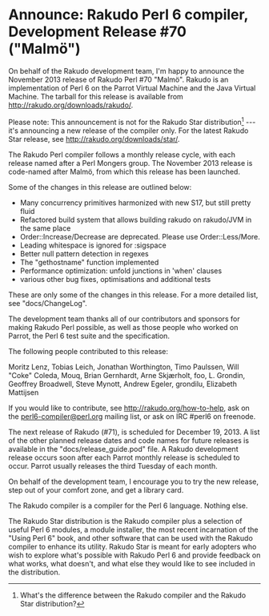 # Announce: Rakudo Perl 6 compiler, Development Release #70 ("Malmö")

On behalf of the Rakudo development team, I'm happy to announce the
November 2013 release of Rakudo Perl #70 "Malmö". Rakudo is an
implementation of Perl 6 on the Parrot Virtual Machine and the Java Virtual
Machine. The tarball for this release is available from
<http://rakudo.org/downloads/rakudo/>.

Please note: This announcement is not for the Rakudo Star
distribution[^1] --- it's announcing a new release of the compiler
only.  For the latest Rakudo Star release, see
<http://rakudo.org/downloads/star/>.

The Rakudo Perl compiler follows a monthly release cycle, with each
release named after a Perl Mongers group. The November 2013 release is
code-named after Malmö, from which this release has been launched.

Some of the changes in this release are outlined below:

+ Many concurrency primitives harmonized with new S17, but still pretty fluid
+ Refactored build system that allows building rakudo on rakudo/JVM in the same place
+ Order::Increase/Decrease are deprecated.  Please use Order::Less/More.
+ Leading whitespace is ignored for :sigspace
+ Better null pattern detection in regexes
+ The "gethostname" function implemented
+ Performance optimization: unfold junctions in 'when' clauses
+ various other bug fixes, optimisations and additional tests

These are only some of the changes in this release. For a more
detailed list, see "docs/ChangeLog".

The development team thanks all of our contributors and sponsors for
making Rakudo Perl possible, as well as those people who worked on
Parrot, the Perl 6 test suite and the specification.

The following people contributed to this release:

Moritz Lenz, Tobias Leich, Jonathan Worthington, Timo Paulssen,
Will "Coke" Coleda, Mouq, Brian Gernhardt, Arne Skjærholt, foo, L. Grondin,
Geoffrey Broadwell, Steve Mynott, Andrew Egeler, grondilu, Elizabeth Mattijsen

If you would like to contribute, see <http://rakudo.org/how-to-help>,
ask on the <perl6-compiler@perl.org> mailing list, or ask on IRC
\#perl6 on freenode.

The next release of Rakudo (#71), is scheduled for December 19, 2013.
A list of the other planned release dates and code names for future
releases is available in the "docs/release_guide.pod" file. A Rakudo
development release occurs soon after each Parrot monthly release is
scheduled to occur.  Parrot usually releases the third Tuesday of
each month.

On behalf of the development team, I encourage you to try the new release,
step out of your comfort zone, and get a library card.

[^1]: What's the difference between the Rakudo compiler and the Rakudo
Star distribution?

The Rakudo compiler is a compiler for the Perl 6 language.
Nothing else.

The Rakudo Star distribution is the Rakudo compiler plus a selection
of useful Perl 6 modules, a module installer, the most recent
incarnation of the "Using Perl 6" book, and other software that can
be used with the Rakudo compiler to enhance its utility.  Rakudo Star
is meant for early adopters who wish to explore what's possible with
Rakudo Perl 6 and provide feedback on what works, what doesn't, and
what else they would like to see included in the distribution.
